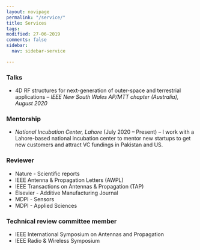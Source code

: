 ```yaml
---
layout: novipage
permalink: "/service/"
title: Services
tags: 
modified: 27-06-2019
comments: false
sidebar:
  nav: sidebar-service

---
```

### Talks

* 4D RF structures for next-generation of outer-space and terrestrial applications – _IEEE New South Wales AP/MTT chapter (Australia), August 2020_

### Mentorship

* _National Incubation Center, Lahore_ (July 2020 – Present) – I work with a Lahore-based national incubation center to mentor new startups to get new customers and attract VC fundings in Pakistan and US.

### Reviewer

* Nature - Scientific reports
* IEEE Antenna & Propagation Letters (AWPL)
* IEEE Transactions on Antennas & Propagation (TAP)
* Elsevier - Additive Manufacturing Journal 
* MDPI - Sensors
* MDPI - Applied Sciences

### Technical review committee member
* IEEE International Symposium on Antennas and Propagation
* IEEE Radio & Wireless Symposium
